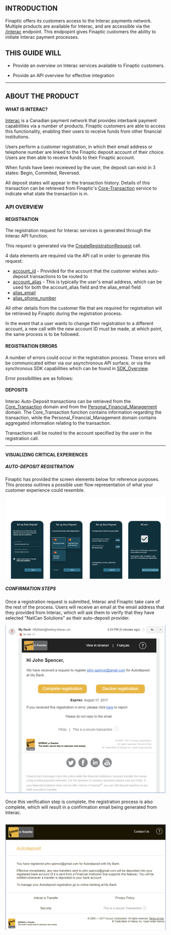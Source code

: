 
## INTRODUCTION

Finaptic offers its customers access to the Interac payments network. Multiple products are available for Interac, and are accessible via the [/interac](API_Specifications/Interac_API) endpoint. This endpopint gives Finaptic customers the ability to initiate Interac payment processes. 

## THIS GUIDE WILL

- Provide an overview on Interac services available to Finaptic customers.

- Provide an API overview for effective integration

---

## ABOUT THE PRODUCT

#### WHAT IS INTERAC?

[Interac](https://www.interac.ca) is a Canadian payment network that provides interbank payment capabilities via a number of products. Finaptic customers are able to access this functionality, enabling their users to receive funds from other financial institutions.

Users perform a customer registration, in which their email address or telephone number are linked to the Finaptic deposit account of their choice. Users are then able to receive funds to their Finaptic account.

When funds have been receieved by the user, the deposit can exist in 3 states: Begin, Commited, Reversed.

All deposit states will appear in the transaction history. Details of this transaction can be retrieved from Finaptic's [Core-Transaction](Core_Transaction/coretransaction.md) service to indicate what state the transaction is in.

### API OVERVIEW

#### REGISTRATION
The registration request for Interac services is generated through the Interac API function.

This request is generated via the [CreateRegistrationRequest](API_Specifications/) call.

4 data elements are required via the API call in order to generate this request:

* [account_id](API_Specifications/Interac_API/#registration) - Provided for the account that the customer wishes auto-deposit transactions to be routed to
* [account_alias](API_Specifications/Interac_API/#registration) - This is typically the user's email address, which can be used for both the account_alias field and the alias_email field
* [alias_email](API_Specifications/Interac_API/#registration)
* [alias_phone_number](API_Specifications/Interac_API/#registration)

All other details from the customer file that are required for registration will be retrieved by Finaptic during the registration process.

In the event that a user wants to change their registration to a different account, a new call with the new account ID must be made, at which point, the same process is to be followed.

#### REGISTRATION ERRORS

A number of errors could occur in the registration process. These errors will be communicated either via our asynchronous API surface, or via the synchronous SDK capabilities which can be found in [SDK_Overview](mobile/).

Error possibilities are as follows:



#### DEPOSITS

Interac Auto-Deposit transactions can be retrieved from the [Core_Transaction](Core_Transaction/coretransaction.md#interac) domain and from the [Personal_Financial_Management](Personal_Financial_Management/PFM_Functional_Overview.md#interac) domain. The Core_Transaction function contains information regarding the transaction, while the Personal_Financial_Management domain contains aggregated information relating to the transaction.

Transactions will be routed to the account specified by the user in the registration call.

---

#### VISUALIZING CRITICAL EXPERIENCES

##### AUTO-DEPOSIT REGISTRATION

Finaptic has provided the screen elements below for reference purposes. This process outlines a possible user flow representation of what your customer experience could resemble.

![Auto-Deposit Registration Example](Images/AutoDepositRegistrationAppExample.png)

#### 

##### CONFIRMATION STEPS

Once a registration request is submitted, Interac and Finaptic take care of the rest of the process.
Users will receive an email at the email address that they provided from Interac, which will ask them to verify that they have selected "NatCan Solutions" as their auto-deposit provider.

![Interac Verification Email](Images/InteracRegistrationVerify.png)

Once this verification step is complete, the registration process is also complete, which will result in a confirmation email being generated from Interac.

![Interac Confirmation Email](Images/InteracRegistrationConfirm.png)
---